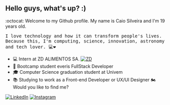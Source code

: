 
## Hello guys, what's up? :)

:octocat: Welcome to my Github profile. My name is Caio Silveira and I'm 19 years old.

<p> <samp> I love technology and how it can transform people's lives. <br>Because this, I'm computing, science, innovation, astronomy and tech lover.  💻❤ </p> 

- 💻 Intern at ZD ALIMENTOS SA. <a href="http://www.zdalimentos.com.br/" target="_blank"><img src="http://grupozda.com.br/caio/HomeCaixa.jpg" alt="ZD"></a>
- 🚀 Bootcamp student everis FullStack Developer
- 🎓 Computer Science graduation student at Univem
- 📚 Studying to work as a Front-end Developer or UX/UI Designer
🏍 Would you like to find me?

<a href="https://www.linkedin.com/in/caio-silveira-telles-9750301a3" target="_blank"><img src="https://img.shields.io/badge/LinkedIn-%230077B5.svg?&style=flat-square&logo=linkedin&logoColor=white" alt="LinkedIn"></a> <a href="https://www.instagram.com/caiosilveira___/?hl=pt-br" target="_blank"><img src="https://img.shields.io/badge/Instagram-%23E4405F.svg?&style=flat-square&logo=instagram&logoColor=white" alt="Instagram"></a>
